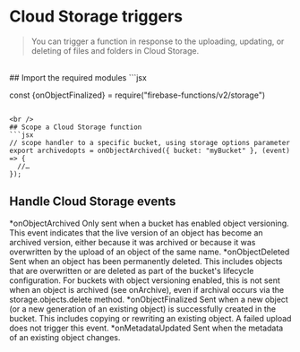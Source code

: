 # Cloud Storage triggers

> You can trigger a function in response to the uploading, updating, or deleting of files and folders in Cloud Storage.
<br />
## Import the required modules
```jsx

 const {onObjectFinalized} = require("firebase-functions/v2/storage")
```

<br />
## Scope a Cloud Storage function
```jsx
// scope handler to a specific bucket, using storage options parameter
export archivedopts = onObjectArchived({ bucket: "myBucket" }, (event) => {
  //…
});
```

## Handle Cloud Storage events
*onObjectArchived Only sent when a bucket has enabled object versioning. This event indicates that the live version of an object has become an archived version, either because it was archived or because it was overwritten by the upload of an object of the same name.
*onObjectDeleted Sent when an object has been permanently deleted. This includes objects that are overwritten or are deleted as part of the bucket's lifecycle configuration. For buckets with object versioning enabled, this is not sent when an object is archived (see onArchive), even if archival occurs via the storage.objects.delete method.
*onObjectFinalized Sent when a new object (or a new generation of an existing object) is successfully created in the bucket. This includes copying or rewriting an existing object. A failed upload does not trigger this event.
*onMetadataUpdated Sent when the metadata of an existing object changes.
